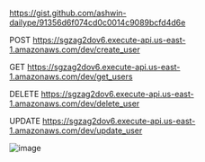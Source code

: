 <!--
title: 'AWS Simple HTTP Endpoint example in Python'
description: 'This template demonstrates how to make a simple HTTP API with Python running on AWS Lambda and API Gateway using the Serverless Framework.'
layout: Doc
framework: v3
platform: AWS
language: python
authorLink: 'https://github.com/serverless'
authorName: 'Serverless, inc.'
authorAvatar: 'https://avatars1.githubusercontent.com/u/13742415?s=200&v=4'
-->


https://gist.github.com/ashwin-dailype/91356d6f074cd0c0014c9089bcfd4d6e


POST https://sgzag2dov6.execute-api.us-east-1.amazonaws.com/dev/create_user


GET https://sgzag2dov6.execute-api.us-east-1.amazonaws.com/dev/get_users


DELETE https://sgzag2dov6.execute-api.us-east-1.amazonaws.com/dev/delete_user


UPDATE https://sgzag2dov6.execute-api.us-east-1.amazonaws.com/dev/update_user


![image](https://github.com/krishjainx/dailypre/assets/75043245/0c2524de-5dfd-4ef1-85a3-6143269891c2)
